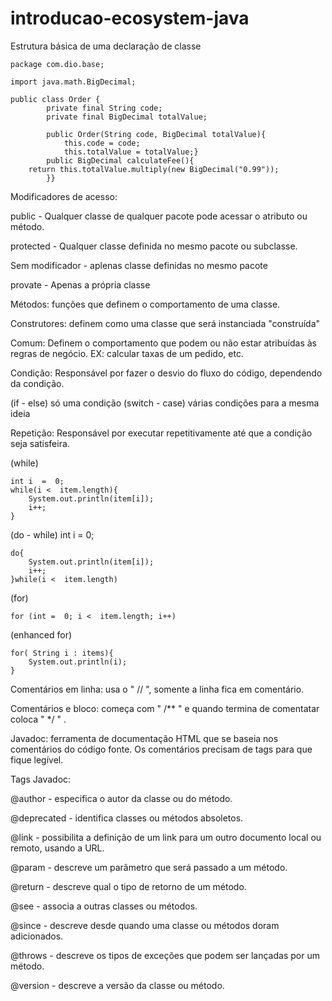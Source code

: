 # introducao-ecosystem-java
Estrutura básica de uma declaração de  classe

	package com.dio.base;

	import java.math.BigDecimal;

	public class Order {
			private final String code;
			private final BigDecimal totalValue;

			public Order(String code, BigDecimal totalValue){
				this.code = code;
				this.totalValue = totalValue;}
			public BigDecimal calculateFee(){
		return this.totalValue.multiply(new BigDecimal("0.99"));
			}}

Modificadores de acesso:

public - Qualquer classe de qualquer pacote pode acessar o atributo ou método.

protected - Qualquer classe definida no mesmo pacote ou subclasse.

Sem modificador - aplenas classe definidas no mesmo pacote

provate - Apenas a própria classe

Métodos: funções que definem o comportamento de uma classe.

Construtores: definem como uma classe que será instanciada "construída"

Comum: Definem o comportamento que podem ou não estar atribuídas às regras de negócio. EX: calcular taxas de um pedido, etc.

Condição: Responsável por fazer o desvio do fluxo do código, dependendo da condição.

(if - else) só uma condição
(switch - case) várias condições para a mesma ideia

Repetição: Responsável por executar repetitivamente até que a condição seja satisfeira.

(while)

	int i  =  0;
	while(i <  item.length){
		System.out.println(item[i]);
		i++;
	}
(do - while)
	int i = 0;

	do{
		System.out.println(item[i]);
		i++;
	}while(i <  item.length)
(for)

	for (int =  0; i <  item.length; i++)
	
(enhanced for)

	for( String i : items){
		System.out.println(i);
	}

Comentários em linha: usa o " // ", somente a linha fica em comentário.

Comentários e bloco: começa com " /** " e quando termina de comentatar coloca " */ " .

Javadoc: ferramenta de documentação HTML que se baseia nos comentários do código fonte. Os comentários precisam de tags para que fique legível.

Tags Javadoc: 

@author - especifica o autor da classe ou do método.

@deprecated - identifica classes ou métodos absoletos.

@link - possibilita a definição de um link para um outro documento local ou remoto, usando a URL.

@param - descreve um parâmetro que será passado a um método.

@return - descreve qual o tipo de retorno de um método.

@see - associa a outras classes ou métodos.

@since - descreve desde quando uma classe ou métodos doram adicionados.

@throws - descreve os tipos de exceções que podem ser lançadas por um método.

@version - descreve a versão da classe ou método.
